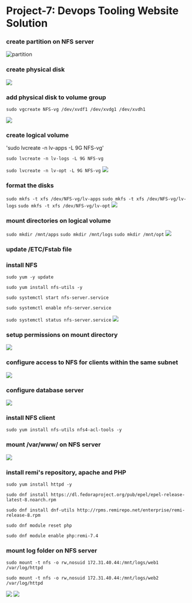 # Project-7: Devops Tooling Website Solution

### create partition on NFS server

![partition](/images/partition.png)

### create physical disk

![](/images/physical_disk.png)

### add physical disk to volume group

`sudo vgcreate NFS-vg /dev/xvdf1 /dev/xvdg1 /dev/xvdh1`

![](/images/volume_group.png)

### create logical volume

'sudo lvcreate -n lv-apps -L 9G NFS-vg'

`sudo lvcreate -n lv-logs -L 9G NFS-vg`

`sudo lvcreate -n lv-opt -L 9G NFS-vg`
![](/images/logical_vol.png)

### format the disks

`sudo mkfs -t xfs /dev/NFS-vg/lv-apps`
`sudo mkfs -t xfs /dev/NFS-vg/lv-logs`
`sudo mkfs -t xfs /dev/NFS-vg/lv-opt`
![](/images/format-disk.png)

### mount directories on logical volume

`sudo mkdir /mnt/apps`
`sudo mkdir /mnt/logs`
`sudo mkdir /mnt/opt`
![](/images/mount.png)

### update /ETC/Fstab file

### install NFS

`sudo yum -y update`

`sudo yum install nfs-utils -y`

`sudo systemctl start nfs-server.service`

`sudo systemctl enable nfs-server.service`

`sudo systemctl status nfs-server.service`
![](/images/NFS-service.png)

### setup permissions on mount directory

![](/images/permission.png)

### configure access to NFS for clients within the same subnet

![](/images/NFS-access.png)

### configure database server

![](/images/sql-user.png)

### install NFS client

`sudo yum install nfs-utils nfs4-acl-tools -y`

### mount /var/www/ on NFS server

![](/images/var-www-mount.png)

### install remi's repository, apache and PHP

`sudo yum install httpd -y`

`sudo dnf install https://dl.fedoraproject.org/pub/epel/epel-release-latest-8.noarch.rpm`

`sudo dnf install dnf-utils http://rpms.remirepo.net/enterprise/remi-release-8.rpm`

`sudo dnf module reset php`

`sudo dnf module enable php:remi-7.4`

### mount log folder on NFS server

`sudo mount -t nfs -o rw,nosuid 172.31.40.44:/mnt/logs/web1 /var/log/httpd`

`sudo mount -t nfs -o rw,nosuid 172.31.40.44:/mnt/logs/web2 /var/log/httpd`

![](/images/login_page.png)
![](/images/webpage.png)
